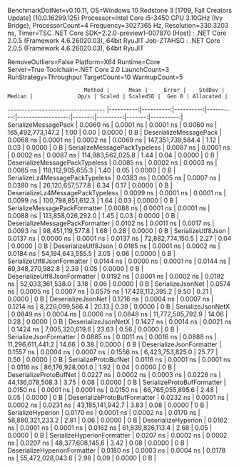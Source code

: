 
BenchmarkDotNet=v0.10.11, OS=Windows 10 Redstone 3 [1709, Fall Creators Update] (10.0.16299.125)
Processor=Intel Core i5-3450 CPU 3.10GHz (Ivy Bridge), ProcessorCount=4
Frequency=3027365 Hz, Resolution=330.3203 ns, Timer=TSC
.NET Core SDK=2.2.0-preview1-007870
  [Host]     : .NET Core 2.0.5 (Framework 4.6.26020.03), 64bit RyuJIT
  Job-ZTAHSG : .NET Core 2.0.5 (Framework 4.6.26020.03), 64bit RyuJIT

RemoveOutliers=False  Platform=X64  Runtime=Core  
Server=True  Toolchain=.NET Core 2.0  LaunchCount=3  
RunStrategy=Throughput  TargetCount=10  WarmupCount=5  

                            Method |      Mean |     Error |    StdDev |    Median |              Op/s | Scaled | ScaledSD |  Gen 0 | Allocated |
---------------------------------- |----------:|----------:|----------:|----------:|------------------:|-------:|---------:|-------:|----------:|
              SerializeMessagePack | 0.0060 ns | 0.0001 ns | 0.0001 ns | 0.0060 ns | 165,492,773,147.2 |   1.00 |     0.00 | 0.0000 |       0 B |
            DeserializeMessagePack | 0.0068 ns | 0.0001 ns | 0.0002 ns | 0.0069 ns | 147,351,739,584.4 |   1.12 |     0.03 | 0.0000 |       0 B |
      SerializeMessagePackTypeless | 0.0087 ns | 0.0001 ns | 0.0002 ns | 0.0087 ns | 114,983,562,025.8 |   1.44 |     0.04 | 0.0000 |       0 B |
    DeserializeMessagePackTypeless | 0.0085 ns | 0.0002 ns | 0.0003 ns | 0.0085 ns | 118,112,905,655.3 |   1.40 |     0.05 | 0.0000 |       0 B |
   SerializeLz4MessagePackTypeless | 0.0383 ns | 0.0005 ns | 0.0007 ns | 0.0380 ns |  26,120,657,577.8 |   6.34 |     0.17 | 0.0000 |       0 B |
 DeserializeLz4MessagePackTypeless | 0.0099 ns | 0.0001 ns | 0.0001 ns | 0.0099 ns | 100,798,851,612.3 |   1.64 |     0.03 | 0.0000 |       0 B |
     SerializeMessagePackFormatter | 0.0088 ns | 0.0001 ns | 0.0001 ns | 0.0088 ns | 113,858,026,292.0 |   1.45 |     0.03 | 0.0000 |       0 B |
   DeserializeMessagePackFormatter | 0.0102 ns | 0.0011 ns | 0.0017 ns | 0.0093 ns |  98,451,119,577.8 |   1.68 |     0.28 | 0.0000 |       0 B |
                 SerializeUtf8Json | 0.0137 ns | 0.0000 ns | 0.0001 ns | 0.0137 ns |  72,882,774,150.5 |   2.27 |     0.04 | 0.0000 |       0 B |
               DeserializeUtf8Json | 0.0185 ns | 0.0001 ns | 0.0002 ns | 0.0184 ns |  54,194,643,555.5 |   3.05 |     0.06 | 0.0000 |       0 B |
        SerializeUtf8JsonFormatter | 0.0144 ns | 0.0000 ns | 0.0001 ns | 0.0144 ns |  69,348,270,982.8 |   2.39 |     0.05 | 0.0000 |       0 B |
      DeserializeUtf8JsonFormatter | 0.0192 ns | 0.0001 ns | 0.0002 ns | 0.0192 ns |  52,033,361,538.0 |   3.18 |     0.06 | 0.0000 |       0 B |
                  SerializeJsonNet | 0.0574 ns | 0.0005 ns | 0.0007 ns | 0.0575 ns |  17,428,112,395.2 |   9.50 |     0.21 | 0.0000 |       0 B |
                DeserializeJsonNet | 0.1216 ns | 0.0004 ns | 0.0007 ns | 0.1214 ns |   8,226,099,586.4 |  20.13 |     0.39 | 0.0000 |       0 B |
                 SerializeJsonNetX | 0.0849 ns | 0.0004 ns | 0.0006 ns | 0.0848 ns |  11,772,505,792.9 |  14.06 |     0.28 | 0.0000 |       0 B |
               DeserializeJsonNetX | 0.1427 ns | 0.0014 ns | 0.0021 ns | 0.1424 ns |   7,005,320,619.6 |  23.63 |     0.56 | 0.0000 |       0 B |
            SerializeJsonFormatter | 0.0885 ns | 0.0011 ns | 0.0016 ns | 0.0888 ns |  11,296,611,441.2 |  14.66 |     0.38 | 0.0000 |       0 B |
          DeserializeJsonFormatter | 0.1557 ns | 0.0004 ns | 0.0007 ns | 0.1556 ns |   6,423,753,825.0 |  25.77 |     0.50 | 0.0000 |       0 B |
              SerializeProtoBufNet | 0.0116 ns | 0.0001 ns | 0.0001 ns | 0.0116 ns |  86,176,928,001.0 |   1.92 |     0.04 | 0.0000 |       0 B |
            DeserializeProtoBufNet | 0.0227 ns | 0.0002 ns | 0.0003 ns | 0.0226 ns |  44,136,078,508.3 |   3.75 |     0.08 | 0.0000 |       0 B |
        SerializeProtoBufFormatter | 0.0150 ns | 0.0001 ns | 0.0001 ns | 0.0150 ns |  66,765,055,895.6 |   2.48 |     0.05 | 0.0000 |       0 B |
      DeserializeProtoBufFormatter | 0.0232 ns | 0.0001 ns | 0.0002 ns | 0.0231 ns |  43,185,141,942.7 |   3.83 |     0.08 | 0.0000 |       0 B |
                 SerializeHyperion | 0.0170 ns | 0.0001 ns | 0.0002 ns | 0.0170 ns |  58,880,321,233.2 |   2.81 |     0.06 | 0.0000 |       0 B |
               DeserializeHyperion | 0.0162 ns | 0.0001 ns | 0.0001 ns | 0.0162 ns |  61,839,826,113.4 |   2.68 |     0.05 | 0.0000 |       0 B |
        SerializeHyperionFormatter | 0.0207 ns | 0.0002 ns | 0.0002 ns | 0.0207 ns |  48,377,608,145.6 |   3.42 |     0.08 | 0.0000 |       0 B |
      DeserializeHyperionFormatter | 0.0180 ns | 0.0003 ns | 0.0004 ns | 0.0178 ns |  55,472,028,043.6 |   2.98 |     0.09 | 0.0000 |       0 B |
